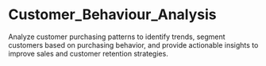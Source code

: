 # Customer_Behaviour_Analysis
Analyze customer purchasing patterns to identify trends, segment customers based on purchasing behavior, and provide actionable insights to improve sales and customer retention strategies.
